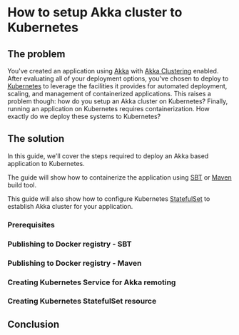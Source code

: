 # How to setup Akka cluster to Kubernetes

## The problem

You've created an application using [Akka](http://akka.io/) with [Akka Clustering](http://doc.akka.io/docs/akka/current/scala/common/cluster.html) enabled. After evaluating all of your deployment options, you've chosen to deploy to [Kubernetes](https://kubernetes.io/) to leverage the facilities it provides for automated deployment, scaling, and management of containerized applications. This raises a problem though: how do you setup an Akka cluster on Kubernetes? Finally, running an application on Kubernetes requires containerization. How exactly do we deploy these systems to Kubernetes?

## The solution

In this guide, we'll cover the steps required to deploy an Akka based application to Kubernetes.

The guide will show how to containerize the application using [SBT](http://www.scala-sbt.org/) or [Maven](https://maven.apache.org/) build tool.

This guide will also show how to configure Kubernetes [StatefulSet](https://kubernetes.io/docs/concepts/workloads/controllers/statefulset/) to establish Akka cluster for your application.

### Prerequisites

<todo>

### Publishing to Docker registry - SBT

<todo>

### Publishing to Docker registry - Maven

<todo>

### Creating Kubernetes Service for Akka remoting

<todo>


### Creating Kubernetes StatefulSet resource

<todo>


## Conclusion

<todo putting it all together>
